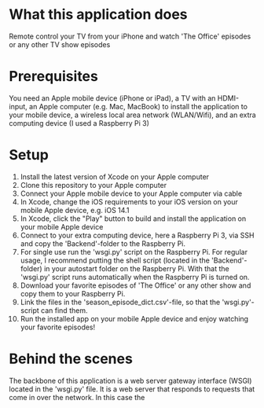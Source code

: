 # What this application does
Remote control your TV from your iPhone and watch 'The Office' episodes or any other TV show episodes

# Prerequisites
You need an Apple mobile device (iPhone or iPad), a TV with an HDMI-input, an Apple computer (e.g. Mac, MacBook) to install the application to your mobile device, a wireless local area network (WLAN/Wifi), and an extra computing device (I used a Raspberry Pi 3)

# Setup
1. Install the latest version of Xcode on your Apple computer
2. Clone this repository to your Apple computer
3. Connect your Apple mobile device to your Apple computer via cable
4. In Xcode, change the iOS requirements to your iOS version on your mobile Apple device, e.g. iOS 14.1
5. In Xcode, click the "Play" button to build and install the application on your mobile Apple device
6. Connect to your extra computing device, here a Raspberry Pi 3, via SSH and copy the 'Backend'-folder to the Raspberry Pi.
7. For single use run the 'wsgi.py' script on the Raspberry Pi. For regular usage, I recommend putting the shell script (located in the 'Backend'-folder) in your autostart folder on the Raspberry Pi. With that the 'wsgi.py' script runs automatically when the Raspberry Pi is turned on.
8. Download your favorite episodes of 'The Office' or any other show and copy them to your Raspberry Pi. 
9. Link the files in the 'season_episode_dict.csv'-file, so that the 'wsgi.py'-script can find them.
10. Run the installed app on your mobile Apple device and enjoy watching your favorite episodes!

# Behind the scenes
The backbone of this application is a web server gateway interface (WSGI) located in the 'wsgi.py' file. It is a web server that responds to requests that come in over the network.
In this case the 
